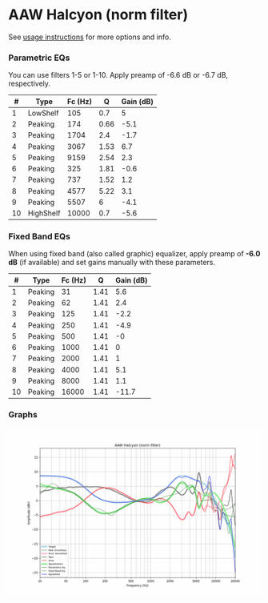 # AAW Halcyon (norm filter)
See [usage instructions](https://github.com/jaakkopasanen/AutoEq#usage) for more options and info.

### Parametric EQs
You can use filters 1-5 or 1-10. Apply preamp of -6.6 dB or -6.7 dB, respectively.

|   # | Type      |   Fc (Hz) |    Q |   Gain (dB) |
|-----|-----------|-----------|------|-------------|
|   1 | LowShelf  |       105 | 0.7  |         5   |
|   2 | Peaking   |       174 | 0.66 |        -5.1 |
|   3 | Peaking   |      1704 | 2.4  |        -1.7 |
|   4 | Peaking   |      3067 | 1.53 |         6.7 |
|   5 | Peaking   |      9159 | 2.54 |         2.3 |
|   6 | Peaking   |       325 | 1.81 |        -0.6 |
|   7 | Peaking   |       737 | 1.52 |         1.2 |
|   8 | Peaking   |      4577 | 5.22 |         3.1 |
|   9 | Peaking   |      5507 | 6    |        -4.1 |
|  10 | HighShelf |     10000 | 0.7  |        -5.6 |

### Fixed Band EQs
When using fixed band (also called graphic) equalizer, apply preamp of **-6.0 dB** (if available) and set gains manually with these parameters.

|   # | Type    |   Fc (Hz) |    Q |   Gain (dB) |
|-----|---------|-----------|------|-------------|
|   1 | Peaking |        31 | 1.41 |         5.6 |
|   2 | Peaking |        62 | 1.41 |         2.4 |
|   3 | Peaking |       125 | 1.41 |        -2.2 |
|   4 | Peaking |       250 | 1.41 |        -4.9 |
|   5 | Peaking |       500 | 1.41 |        -0   |
|   6 | Peaking |      1000 | 1.41 |         0   |
|   7 | Peaking |      2000 | 1.41 |         1   |
|   8 | Peaking |      4000 | 1.41 |         5.1 |
|   9 | Peaking |      8000 | 1.41 |         1.1 |
|  10 | Peaking |     16000 | 1.41 |       -11.7 |

### Graphs
![](./AAW%20Halcyon%20(norm%20filter).png)

